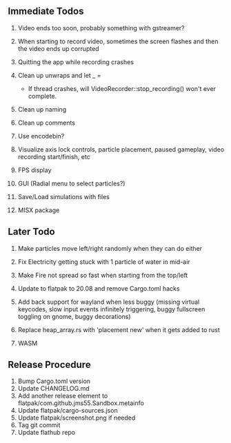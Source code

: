## Immediate Todos
1. Video ends too soon, probably something with gstreamer?
2. When starting to record video, sometimes the screen flashes and then the video ends up corrupted
3. Quitting the app while recording crashes
4. Clean up unwraps  and let _ =
    * If thread crashes, will VideoRecorder::stop_recording() won't ever complete.
5. Clean up naming
6. Clean up comments
7. Use encodebin?

1. Visualize axis lock controls, particle placement, paused gameplay, video recording start/finish, etc
2. FPS display
3. GUI (Radial menu to select particles?)
4. Save/Load simulations with files
5. MISX package

## Later Todo
1. Make particles move left/right randomly when they can do either
2. Fix Electricity getting stuck with 1 particle of water in mid-air
3. Make Fire not spread so fast when starting from the top/left

4. Update to flatpak to 20.08 and remove Cargo.toml hacks
5. Add back support for wayland when less buggy (missing virtual keycodes, slow input events infinitely triggering, buggy fullscreen toggling on gnome, buggy decorations)
6. Replace heap_array.rs with 'placement new' when it gets added to rust
7. WASM

## Release Procedure
1. Bump Cargo.toml version
2. Update CHANGELOG.md
3. Add another release element to flatpak/com.github.jms55.Sandbox.metainfo
4. Update flatpak/cargo-sources.json
5. Update flatpak/screenshot.png if needed
6. Tag git commit
7. Update flathub repo
